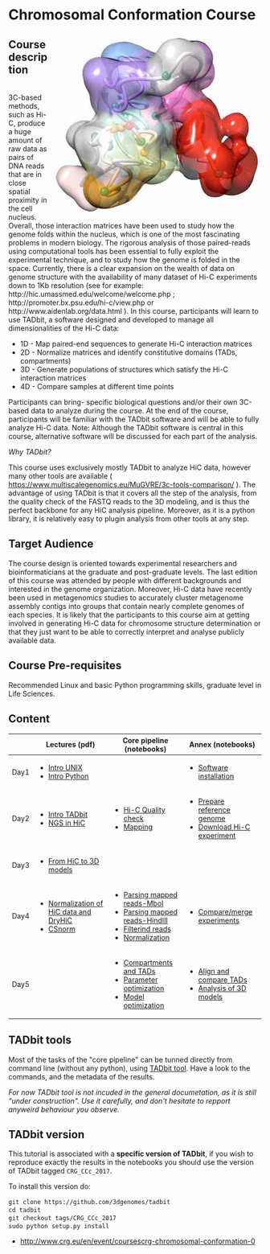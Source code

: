 # Chromosomal Conformation Course
<p>
<img align="right" src=/Documents/Logo/Foto-DNA_MMarti_0.jpg?raw=True>
<h2>Course description</h2><br>
3C-based methods, such as Hi-C, produce a huge amount of raw data as pairs of DNA reads that are in close spatial proximity in the cell nucleus. Overall, those interaction matrices have been used to study how the genome folds within the nucleus, which is one of the most fascinating problems in modern biology. The rigorous analysis of those paired-reads using computational tools has been essential to fully exploit the experimental technique, and to study how the genome is folded in the space. Currently, there is a clear expansion on the wealth of data on genome structure with the availability of many dataset of Hi-C experiments down to 1Kb resolution (see for example: http://hic.umassmed.edu/welcome/welcome.php ; http://promoter.bx.psu.edu/hi-c/view.php or http://www.aidenlab.org/data.html ). In this course, participants will learn to use TADbit, a software designed and developed to manage all dimensionalities of the Hi-C data:
</p>


 - 1D - Map paired-end sequences to generate Hi-C interaction matrices
 - 2D - Normalize matrices and identify constitutive domains (TADs, compartments)
 - 3D - Generate populations of structures which satisfy the Hi-C interaction matrices
 - 4D - Compare samples at different time points

Participants can bring- specific biological questions and/or their own 3C-based data to analyze during the course. At the end of the course, participants will be familiar with the TADbit software and will be able to fully analyze Hi-C data. Note: Although the TADbit software is central in this course, alternative software will be discussed for each part of the analysis.

*Why TADbit?*

This course uses exclusively mostly TADbit to analyze HiC data, however many other tools are available ( https://www.multiscalegenomics.eu/MuGVRE/3c-tools-comparison/ ). The advantage of using TADbit is that it covers all the step of the analysis, from the quality check of the FASTQ reads to the 3D modeling, and is thus the perfect backbone for any HiC analysis pipeline. Moreover, as it is a python library, it is relatively easy to plugin analysis from other tools at any step.


## Target Audience

The course design is oriented towards experimental researchers and bioinformaticians at the graduate and post-graduate levels. The last edition of this course was attended by people with different backgrounds and interested in the genome organization.
Moreover, Hi-C data have recently been used in metagenomics studies to accurately cluster metagenome assembly contigs into groups that contain nearly complete genomes of each species.
It is likely that the participants to this course aim at getting involved in generating Hi-C data for chromosome structure determination or that they just want to be able to correctly interpret and analyse publicly available data. 

## Course Pre-requisites

Recommended Linux and basic Python programming skills, graduate level in Life Sciences.


## Content

|                  | Lectures (pdf)                          | Core pipeline (notebooks)               | Annex (notebooks)                 |
|-------------------|----------------|-------------------------|------------|
| Day1 | <ul><li>[Intro UNIX](/Presentations/Day1/linux.pdf)</li><li>[Intro Python](/Presentations/Day1/python.pdf)</ul></li> | | <ul><li>[Software installation](/Notebooks/A0-Preparing_your_computer_for_HiC_data_analysis.ipynb)</li></ul> |
| Day2 | <ul><li>[Intro TADbit](/Presentations/Day2/Intro_TADbit.pdf)</li><li>[NGS in HiC](/Presentations/Day2/NGS_for_HiC.pdf)</li></ul>| <ul><li>[Hi-C Quality check](/Notebooks/00-Hi-C_quality_check.ipynb)</li><li>[Mapping](/Notebooks/01-Mapping.ipynb)</li></ul> | <ul><li>[Prepare reference genome](/Notebooks/A1-Preparation_reference_genome.ipynb)</li><li>[Download Hi-C experiment](/Notebooks/A2-Download_published_Hi-C_experiments.ipynb)</li></ul> |
| Day3 | <ul><li>[From HiC to 3D models](/Presentations/Day3/from_hic_to_3D.pdf)</li></ul>|  |  |
| Day4 | <ul><li>[Normalization of HiC data and DryHiC](/Presentations/Day4/hic_norm.pdf)</li><li>[CSnorm](/Presentations/Day4/csnorm.pdf)</li></ul>| <ul><li>[Parsing mapped reads-MboI](/Notebooks/02-Parsing_mapped_reads-MboI.ipynb)</li><li>[Parsing mapped reads-HindIII](/Notebooks/02-Parsing_mapped_reads-HindIII.ipynb)</li><li>[Filterind reads](/Notebooks/03-Filtering_mapped_reads.ipynb)</li><li>[Normalization](Notebooks/04-Bin-filtering_and_normalization.ipynb)</li></ul> | <ul><li>[Compare/merge experiments](/Notebooks/A3-Compare_and_merge_Hi-C_experiments.ipynb)</li></ul> |
| Day5 | <ul></ul>| <ul><li>[Compartments and TADs](/Notebooks/05-Compartments_and_TADs.ipynb)</li><li>[Parameter optimization](/Notebooks/06a-Modeling_-_parameter_optimization.ipynb)</li><li>[Model optimization](/Notebooks/06b-Modeling_-_model_optimization.ipynb)</li></ul> | <ul><li>[Align and compare TADs](/Notebooks/A4-Align_and_compare_TADs.ipynb)</li><li>[Analysis of 3D models](/Notebooks/A5-Modeling_-_analysis_of_3D_models.ipynb)</li></ul> | |

## TADbit tools

Most of the tasks of the "core pipeline" can be tunned directly from command line (without any python), using [TADbit tool](/TADbit_tools). Have a look to the commands, and the metadata of the results. 

_For now TADbit tool is not incuded in the general documetation, as it is still "under construction". Use it carefully, and don't hesitate to repport anyweird behaviour you observe._


## TADbit version

This tutorial is associated with a __specific version of TADbit__, if you wish to reproduce exactly the results in the notebooks you should use the version of TADbit tagged `CRG_CCc_2017`.

To install this version do:

    git clone https://github.com/3dgenomes/tadbit
    cd tadbit
    git checkout tags/CRG_CCc_2017
    sudo python setup.py install


- http://www.crg.eu/en/event/coursescrg-chromosomal-conformation-0



